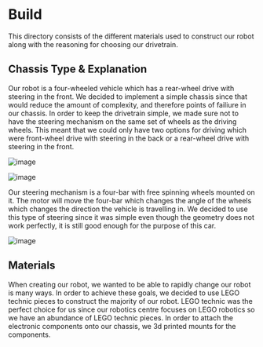 Build
====

This directory consists of the different materials used to construct our robot along with the reasoning for choosing our drivetrain.

## Chassis Type & Explanation

Our robot is a four-wheeled vehicle which has a rear-wheel drive with steering in the front. We decided to implement a simple chassis since that would reduce the amount of complexity, and therefore points of failiure in our chassis. In order to keep the drivetrain simple, we made sure not to have the steering mechanism on the same set of wheels as the driving wheels. This meant that we could only have two options for driving which were front-wheel drive with steering in the back or a rear-wheel drive with steering in the front.

![image](https://github.com/VedantGithub123/WRO-2023-FE/assets/112735969/a657e21e-20b9-46eb-b555-2f60db8776fa)

![image](https://github.com/VedantGithub123/WRO-2023-FE/assets/112735969/1d374418-1677-495a-9adb-77a0abb5c40a)

Our steering mechanism is a four-bar with free spinning wheels mounted on it. The motor will move the four-bar which changes the angle of the wheels which changes the direction the vehicle is travelling in. We decided to use this type of steering since it was simple even though the geometry does not work perfectly, it is still good enough for the purpose of this car.

![image](https://github.com/VedantGithub123/WRO-2023-FE/assets/112735969/43159301-d6ed-4b82-bd15-9d167c74ce55)

## Materials

When creating our robot, we wanted to be able to rapidly change our robot is many ways. In order to achieve these goals, we decided to use LEGO technic pieces to construct the majority of our robot. LEGO technic was the perfect choice for us since our robotics centre focuses on LEGO robotics so we have an abundance of LEGO technic pieces. In order to attach the electronic components onto our chassis, we 3d printed mounts for the components.